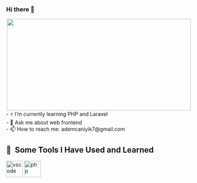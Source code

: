 ### Hi there 👋
<div align="center">
  <img src="https://media.giphy.com/media/qgQUggAC3Pfv687qPC/giphy.gif" width="500px" height="250px" />
</div>
- ⚡ I’m currently learning PHP and Laravel<br>
- 💬 Ask me about web frontend<br>
- 📫 How to reach me: ademcaniyik7@gmail.com<br>

<h2> 🚀 &nbsp;Some Tools I Have Used and Learned</h2>
<p align="left">
<img src="https://cdn.jsdelivr.net/gh/devicons/devicon/icons/vscode/vscode-original.svg" alt="vscode" width="45" height="45"/>
<img src="https://cdn.jsdelivr.net/gh/devicons/devicon/icons/php/php-original.svg" alt="php" width="45" height="45"/>
</p>


